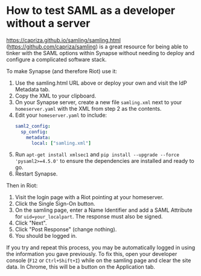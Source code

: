 # How to test SAML as a developer without a server

https://capriza.github.io/samling/samling.html (https://github.com/capriza/samling) is a great
resource for being able to tinker with the SAML options within Synapse without needing to
deploy and configure a complicated software stack.

To make Synapse (and therefore Riot) use it:

1. Use the samling.html URL above or deploy your own and visit the IdP Metadata tab.
2. Copy the XML to your clipboard.
3. On your Synapse server, create a new file `samling.xml` next to your `homeserver.yaml` with
   the XML from step 2 as the contents.
4. Edit your `homeserver.yaml` to include:
   ```yaml
   saml2_config:
     sp_config:
       metadata:
         local: ["samling.xml"]   
   ```
5. Run `apt-get install xmlsec1` and `pip install --upgrade --force 'pysaml2>=4.5.0'` to ensure
   the dependencies are installed and ready to go.
6. Restart Synapse.

Then in Riot:

1. Visit the login page with a Riot pointing at your homeserver.
2. Click the Single Sign-On button.
3. On the samling page, enter a Name Identifier and add a SAML Attribute for `uid=your_localpart`.
   The response must also be signed.
4. Click "Next".
5. Click "Post Response" (change nothing).
6. You should be logged in.

If you try and repeat this process, you may be automatically logged in using the information you
gave previously. To fix this, open your developer console (`F12` or `Ctrl+Shift+I`) while on the
samling page and clear the site data. In Chrome, this will be a button on the Application tab.
